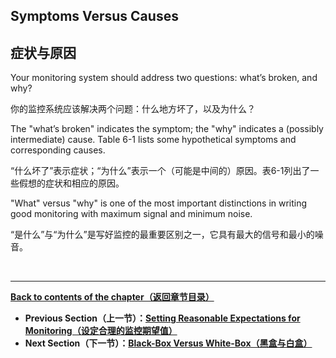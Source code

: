 ## **Symptoms Versus Causes**

## **症状与原因**

Your monitoring system should address two questions: what’s broken, and why?

你的监控系统应该解决两个问题：什么地方坏了，以及为什么？

The "what’s broken" indicates the symptom; the "why" indicates a (possibly intermediate) cause. Table 6-1 lists some hypothetical symptoms and corresponding causes.

“什么坏了”表示症状；“为什么”表示一个（可能是中间的）原因。表6-1列出了一些假想的症状和相应的原因。

"What" versus "why" is one of the most important distinctions in writing good monitoring with maximum signal and minimum noise.

“是什么”与“为什么”是写好监控的最重要区别之一，它具有最大的信号和最小的噪音。

<br>

---

**[Back to contents of the chapter（返回章节目录）](monitoring_distributed_systems.md)**

* **Previous Section（上一节）：[Setting Reasonable Expectations for Monitoring（设定合理的监控期望值）](setting_reasonable_expectations_for_monitoring.md)**
* **Next Section（下一节）：[Black-Box Versus White-Box（黑盒与白盒）](black-box_versus_white-box.md)**
